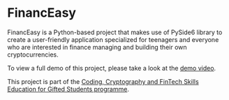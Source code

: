 # FinancEasy
FinancEasy is a Python-based project that makes use of PySide6 library to create a user-friendly application specialized for teenagers and everyone who are interested in finance managing and building their own cryptocurrencies. 

To view a full demo of this project, please take a look at the [demo video]().

This project is part of the [Coding, Cryptography and FinTech Skills Education for Gifted Students programme](https://cityueegef.github.io/about/).

